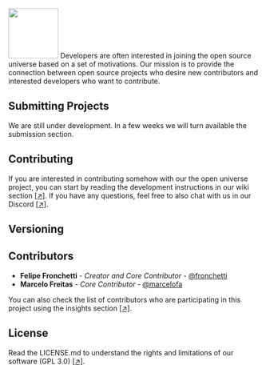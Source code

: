 <img src="https://github.com/openuniverseorg/openuniverse/blob/master/openuniverse/website/static/img/neptune.png" width="100" height="100">
Developers are often interested in joining the open source universe based on a set of motivations. Our mission is to provide the connection between open source projects who desire new contributors and interested developers who want to contribute.

## Submitting Projects
We are still under development. In a few weeks we will turn available the submission section.

## Contributing
If you are interested in contributing somehow with our the open universe project, you can start by reading the development instructions in our wiki section [[↗]](https://github.com/openuniverseorg/openuniverse/wiki). If you have any questions, feel free to also chat with us in our Discord [[↗]](https://discordapp.com/invite/wvwRDDj).

## Versioning

## Contributors

* **Felipe Fronchetti** - *Creator and Core Contributor* - [@fronchetti](https://github.com/fronchetti)
* **Marcelo Freitas** - *Core Contributor* - [@marcelofa](https://github.com/marcelofa)

You can also check the list of contributors who are participating in this project using the insights section [[↗]](https://github.com/openuniverseorg/openuniverse/pulse).

## License
Read the LICENSE.md to understand the rights and limitations of our software (GPL 3.0) [[↗]](https://github.com/openuniverseorg/openuniverse/blob/master/LICENSE.md). 



